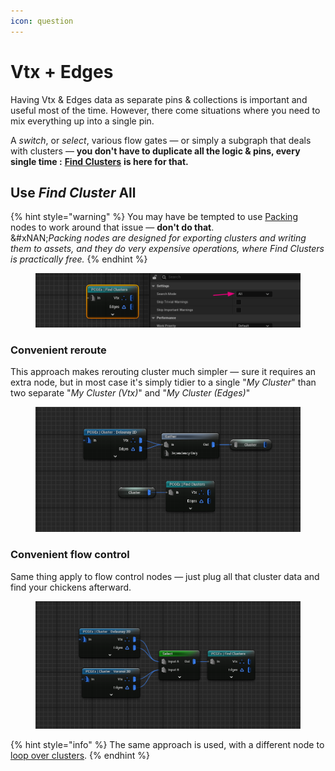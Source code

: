 ```yaml
---
icon: question
---
```


# Vtx + Edges

Having Vtx & Edges data as separate pins & collections is important and useful most of the time. However, there come situations where you need to mix everything up into a single pin.

A _switch_, or _select_, various flow gates — or simply a subgraph that deals with clusters — **you don't have to duplicate all the logic & pins, every single time :** [**Find Clusters**](../../node-library/clusters/find-clusters-data.md) **is here for that.**

## Use _Find Cluster_ All

{% hint style="warning" %}
You may have be tempted to use [Packing](../../node-library/clusters/packing/) nodes to work around that issue — **don't do that**.\
&#xNAN;_&#x50;acking nodes are designed for exporting clusters and writing them to assets, and they do very expensive operations, where Find Clusters is practically free._
{% endhint %}

<figure><img src="../../.gitbook/assets/image (9).png" alt=""><figcaption></figcaption></figure>

### Convenient reroute

This approach makes rerouting cluster much simpler — sure it requires an extra node, but in most case it's simply tidier to a single "_My Cluster_" than two separate "_My Cluster (Vtx)_" and "_My Cluster (Edges)_"

<figure><img src="../../.gitbook/assets/image (10).png" alt=""><figcaption></figcaption></figure>

### Convenient flow control

Same thing apply to flow control nodes — just plug all that cluster data and find your chickens afterward.

<figure><img src="../../.gitbook/assets/image (11).png" alt=""><figcaption></figcaption></figure>

{% hint style="info" %}
The same approach is used, with a different node to [loop over clusters](looping-over-clusters.md).
{% endhint %}
